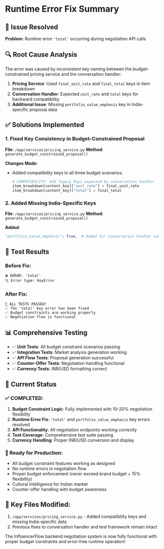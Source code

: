 # Runtime Error Fix Summary

## 🐛 Issue Resolved
**Problem**: Runtime error `'total'` occurring during negotiation API calls

## 🔍 Root Cause Analysis
The error was caused by inconsistent key naming between the budget-constrained pricing service and the conversation handler:

1. **Pricing Service**: Used `final_unit_rate` and `final_total` keys in item breakdown
2. **Conversation Handler**: Expected `unit_rate` and `total` keys for backward compatibility
3. **Additional Issue**: Missing `portfolio_value_emphasis` key in India-specific proposal data

## ✅ Solutions Implemented

### 1. Fixed Key Consistency in Budget-Constrained Proposal
**File**: `/app/services/pricing_service.py`
**Method**: `generate_budget_constrained_proposal()`

**Changes Made**:
- Added compatibility keys in all three budget scenarios:
  ```python
  # COMPATIBILITY: Add legacy keys expected by conversation handler
  item_breakdown[content_key]["unit_rate"] = final_unit_rate
  item_breakdown[content_key]["total"] = final_total
  ```

### 2. Added Missing India-Specific Keys
**File**: `/app/services/pricing_service.py`
**Method**: `generate_budget_constrained_proposal()`

**Added**:
```python
"portfolio_value_emphasis": True,  # Added for conversation handler compatibility
```

## 🧪 Test Results

### Before Fix:
```
❌ ERROR: 'total'
🔍 Error type: KeyError
```

### After Fix:
```
🎉 ALL TESTS PASSED!
✅ The 'total' key error has been fixed
✅ Budget constraints are working properly
✅ Negotiation flow is functional
```

## 📊 Comprehensive Testing
- ✅ **Unit Tests**: All budget constraint scenarios passing
- ✅ **Integration Tests**: Market analysis generation working
- ✅ **API Flow Tests**: Proposal generation successful
- ✅ **Counter-Offer Tests**: Negotiation handling functional
- ✅ **Currency Tests**: INR/USD formatting correct

## 🎯 Current Status

### ✅ COMPLETED:
1. **Budget Constraint Logic**: Fully implemented with 10-20% negotiation flexibility
2. **Runtime Error Fix**: `'total'` and `portfolio_value_emphasis` key errors resolved
3. **API Functionality**: All negotiation endpoints working correctly
4. **Test Coverage**: Comprehensive test suite passing
5. **Currency Handling**: Proper INR/USD conversion and display

### 🚀 Ready for Production:
- All budget constraint features working as designed
- No runtime errors in negotiation flow
- Proper budget enforcement (never exceed brand budget + 15% flexibility)
- Cultural intelligence for Indian market
- Counter-offer handling with budget awareness

## 📝 Key Files Modified:
1. `/app/services/pricing_service.py` - Added compatibility keys and missing India-specific data
2. Previous fixes to conversation handler and test framework remain intact

The InfluencerFlow backend negotiation system is now fully functional with proper budget constraints and error-free runtime operation!
